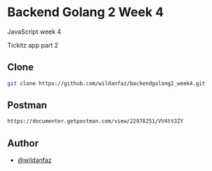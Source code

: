 # Backend Golang 2 Week 4

JavaScript week 4

Tickitz app part 2


## Clone
```bash
git clone https://github.com/wildanfaz/backendgolang2_week4.git
```
## Postman
```bash
https://documenter.getpostman.com/view/22978251/VV4tVJZY
```
## Author

- [@wildanfaz](https://www.github.com/wildanfaz)
